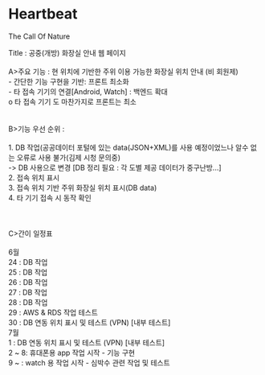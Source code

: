 # Heartbeat
The Call Of Nature

Title : 공중(개방) 화장실 안내 웹 페이지
<br>
<br>
A>주요 기능 : 현 위치에 기반한 주위 이용 가능한 화장실 위치 안내 (비 회원제) <br>
           - 간단한 기능 구현을 기반: 프론트 최소화 <br>
           - 타 접속 기기의 연결[Android, Watch] : 백엔드 확대<br>
             o 타 접속 기기 도 마찬가지로 프론트는 최소<br>
           <br>
          <br>
B>기능 우선 순위 : <br><br>
    1. DB 작업(공공데이터 포털에 있는 data(JSON+XML)를 사용 예정이었느나 알수 없는 오류로 사용 불가(김제 시청 문의중) <br>
       -> DB 사용으로 변경 [DB 정리 필요 : 각 도별 제공 데이터가 중구난방...]<br>
    2. 접속 위치 표시<br>
    3. 접속 위치 기반 주위 화장실 위치 표시(DB data)<br>
    4. 타 기기 접속 시 동작 확인<br>
    <br>
    <br>
<br>
C>간이 일정표 <br>
  <br>
  6월<br>
    24 : DB 작업<br>
    25 : DB 작업<br>
    26 : DB 작업<br>
    27 : DB 작업<br>
    28 : DB 작업<br>
    29 : AWS & RDS 작업 테스트 <br>
    30 : DB 연동 위치 표시 및 테스트 (VPN) [내부 테스트]<br>
  7월<br>
    1 :  DB 연동 위치 표시 및 테스트 (VPN) [내부 테스트]<br>
    2 ~ 8:  휴대폰용 app 작업 시작 - 기능 구현 <br>
    9 ~ : watch 용 작업 시작 - 심박수 관련 작업 및 테스트<br>
    
    
    
